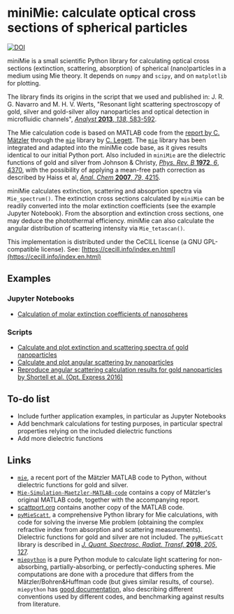 # miniMie: calculate optical cross sections of spherical particles

[![DOI](https://zenodo.org/badge/DOI/10.5281/zenodo.7657794.svg)](https://doi.org/10.5281/zenodo.7657794)

miniMie is a small scientific Python library for calculating optical cross sections (extinction, scattering, absorption) of spherical (nano)particles in a medium using Mie theory. It depends on `numpy` and `scipy`, and on `matplotlib` for plotting. 

The library finds its origins in the script that we used and published in:
J. R. G. Navarro and M. H. V. Werts, "Resonant light scattering spectroscopy of gold, silver and gold-silver alloy nanoparticles and optical detection in microfluidic channels", [*Analyst* **2013**, *138*, 583-592](https://doi.org/10.1039/c2an36135c).

The Mie calculation code is based on MATLAB code from the [report by C. Mätzler](https://doi.org/10.7892/boris.146550) through the [`mie`](https://github.com/clegett/mie) library by [C. Legett](https://github.com/clegett). The [`mie`](https://github.com/clegett/mie) library has been integrated and adapted into the miniMie code base, as it gives results identical to our initial Python port. Also included in `miniMie` are the dielectric functions of gold and silver from Johnson & Christy, [*Phys. Rev. B* **1972**, *6*, 4370](https://doi.org/10.1103/PhysRevB.6.4370), with the possibility of applying a mean-free path correction as described by Haiss et al, [*Anal. Chem* **2007**, *79*, 4215](https://doi.org/10.1021/ac0702084).

miniMie calculates extinction, scattering and absoprtion spectra via `Mie_spectrum()`. The extinction cross sections calculated by `miniMie` can be readily converted into the molar extinction coefficients (see the example Jupyter Notebook). From the absorption and extinction cross sections, one may deduce the photothermal efficiency. miniMie can also calculate the angular distribution of scattering intensity via `Mie_tetascan()`.

This implementation is distributed under the CeCILL license (a GNU GPL-compatible license). See: [https://cecill.info/index.en.html](https://cecill.info/index.en.html)



## Examples

### Jupyter Notebooks

* [Calculation of molar extinction coefficients of nanospheres](https://github.com/mhvwerts/miniMie/blob/master/Example%20-%20Extinction%20coefficients%20of%20gold%20nanospheres.ipynb)


### Scripts
* [Calculate and plot extinction and scattering spectra of gold nanoparticles](https://github.com/mhvwerts/miniMie/blob/master/Mie_example_with_plot.py)
* [Calculate and plot angular scattering by nanoparticles](https://github.com/mhvwerts/miniMie/blob/master/Mie_angular_scattering.py)
* [Reproduce angular scattering calculation results for gold nanoparticles by Shortell et al. (Opt. Express 2016)](https://github.com/mhvwerts/miniMie/blob/master/Mie_angular_scattering_gold.py)



## To-do list

* Include further application examples, in particular as Jupyter Notebooks
* Add benchmark calculations for testing purposes, in particular spectral properties relying on the included dielectric functions
* Add more dielectric functions



## Links

* [`mie`](https://github.com/clegett/mie), a recent port of the Mätzler MATLAB code to Python, without dielectric functions for gold and silver.
* [`Mie-Simulation-Maetzler-MATLAB-code`](https://github.com/garatbeo/Mie-Simulation-Maetzler-MATLAB-code) contains a copy of Mätzler's original MATLAB code, together with the accompanying report.
* [scattport.org](https://scattport.org/index.php/programs-menu/mie-type-codes-menu/111-mie-matlab-maetzler) contains another copy of the MATLAB code.
* [`pyMieScatt`](https://github.com/bsumlin/PyMieScatt), a comprehensive Python library for Mie calculations, with code for solving the inverse Mie problem (obtaining the complex refractive index from absorption and scattering measurements). Dielectric functions for gold and silver are not included. The `pyMieScatt` library is described in [*J. Quant. Spectrosc. Radiat. Transf.* **2018**, *205*, 127](https://doi.org/10.1016/j.jqsrt.2017.10.012).
* [`miepython`](https://github.com/scottprahl/miepython) is a pure Python module to calculate light scattering for non-absorbing, partially-absorbing, or perfectly-conducting spheres. Mie computations are done with a procedure that differs from the Mätzler/Bohren&Huffman code (but gives similar results, of course). `miepython` has [good documentation](https://miepython.readthedocs.io/en/latest/), also describing different conventions used by different codes, and benchmarking against results from literature.
